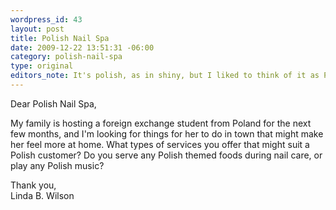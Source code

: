 ```yaml
--- 
wordpress_id: 43
layout: post
title: Polish Nail Spa
date: 2009-12-22 13:51:31 -06:00
category: polish-nail-spa
type: original
editors_note: It's polish, as in shiny, but I liked to think of it as Polish, as in Poland.
---
```

Dear Polish Nail Spa,

My family is hosting a foreign exchange student from Poland for the next few months, and I'm looking for things for her to do in town that might make her feel more at home. What types of services you offer that might suit a Polish customer? Do you serve any Polish themed foods during nail care, or play any Polish music?

Thank you,  
Linda B. Wilson

